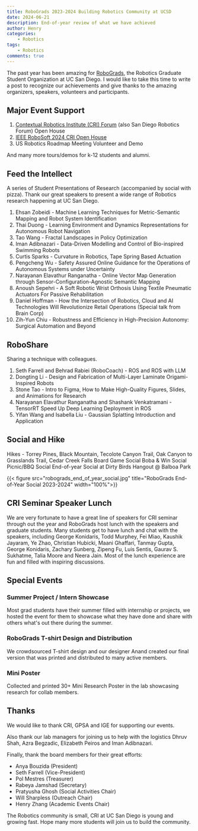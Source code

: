 ```yaml
---
title: RoboGrads 2023-2024 Building Robotics Community at UCSD
date: 2024-06-21
description: End-of-year review of what we have achieved
author: Henry
categories:
    - Robotics
tags:
    - Robotics
comments: true
---
```


The past year has been amazing for [RoboGrads](https://contextualrobotics.ucsd.edu/robograds), the Robotics Graduate Student Organization at UC San Diego. I would like to take this time to write a post to recognize our achievements and give thanks to the amazing organizers, speakers, volunteers and participants.

## Major Event Support

1. [Contextual Robotics Institute (CRI) Forum](https://contextualrobotics.ucsd.edu/forum) (also San Diego Robotics Forum) Open House
2. [IEEE RoboSoft 2024 CRI Open House](https://today.ucsd.edu/story/soft-robots-tough-problems)
3. US Robotics Roadmap Meeting Volunteer and Demo

And many more tours/demos for k-12 students and alumni.

## Feed the Intellect

A series of Student Presentations of Research (accompanied by social with pizza). Thank our great speakers to present a wide range of Robotics research happening at UC San Diego.

1. Ehsan Zobeidi - Machine Learning Techniques for Metric-Semantic Mapping and Robot System Identification
2. Thai Duong - Learning Environment and Dynamics Representations for Autonomous Robot Navigation
3. Tao Wang - Fractal Landscapes in Policy Optimization
4. Iman Adibnazari - Data-Driven Modelling and Control of Bio-inspired Swimming Robots
5. Curtis Sparks - Curvature in Robotics, Tape Spring Based Actuation
6. Pengcheng Wu - Safety Assured Online Guidance for the Operations of Autonomous Systems under Uncertainty
7. Narayanan Elavathur Ranganatha - Online Vector Map Generation through Sensor-Configuration-Agnostic Semantic Mapping
8. Anoush Sepehri - A Soft Robotic Wrist Orthosis Using Textile Pneumatic Actuators For Passive Rehabilitation
9. Daniel Hoffman - How the Intersection of Robotics, Cloud and AI Technologies Will Revolutionize Retail Operations (Special talk from Brain Corp)
10. Zih-Yun Chiu - Robustness and Efficiency in High-Precision Autonomy: Surgical Automation and Beyond


## RoboShare

Sharing a technique with colleagues.

1. Seth Farrell and Behrad Rabiei (RoboCoach) - ROS and ROS with LLM
2. Dongting Li - Design and Fabrication of Multi-Layer Laminate Origami-Inspired Robots
3. Stone Tao - Intro to Figma, How to Make High-Quality Figures, Slides, and Animations for Research
4. Narayanan Elavathur Ranganatha and Shashank Venkatramani - TensorRT Speed Up Deep Learning Deployment in ROS
5. Yifan Wang and Isabella Liu - Gaussian Splatting Introduction and Application

## Social and Hike

Hikes - Torrey Pines, Black Mountain, Tecolote Canyon Trail, Oak Canyon to Grasslands Trail, Cedar Creek Falls
Board Game Social
Boba & Win Social
Picnic/BBQ Social
End-of-year Social at Dirty Birds
Hangout @ Balboa Park

{{< figure src="robograds_end_of_year_social.jpg" title="RoboGrads End-of-Year Social 2023-2024" width="100%">}}

## CRI Seminar Speaker Lunch

We are very fortunate to have a great line of speakers for CRI seminar through out the year and RoboGrads host lunch with the speakers and graduate students. Many students get to have lunch and chat with the speakers, including George Konidaris, Todd Murphey, Fei Miao, Kaushik Jayaram, Ye Zhao, Christian Hubicki, Maani Ghaffari, Tanmay Gupta, George Konidaris, Zachary Sunberg, Zipeng Fu, Luis Sentis, Gaurav S. Sukhatme, Talia Moore and Neera Jain. Most of the lunch experience are fun and filled with inspiring discussions.

## Special Events

### Summer Project / Intern Showcase

Most grad students have their summer filled with internship or projects, we hosted the event for them to showcase what they have done and share with others what's out there during the summer.

### RoboGrads T-shirt Design and Distribution

We crowdsourced T-shirt design and our designer Anand created our final version that was printed and distributed to many active members.

### Mini Poster

Collected and printed 30+ Mini Research Poster in the lab showcasing research for collab members.

## Thanks

We would like to thank CRI, GPSA and IGE for supporting our events.

Also thank our lab managers for joining us to help with the logistics Dhruv Shah, Azra Begzadic, Elizabeth Peiros and Iman Adibnazari.

Finally, thank the board members for their great efforts:
- Anya Bouzida (President)
- Seth Farrell (Vice-President)
- Pol Mestres (Treasurer)
- Rabeya Jamshad (Secretary)
- Pratyusha Ghosh (Social Activities Chair)
- Will Sharpless (Outreach Chair)
- Henry Zhang (Academic Events Chair)

The Robotics community is small, CRI at UC San Diego is young and growing fast. Hope many more students will join us to build the community.